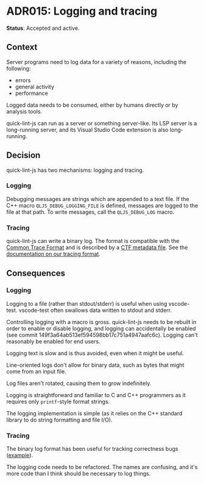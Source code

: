 # ADR015: Logging and tracing

**Status**: Accepted and active.

## Context

Server programs need to log data for a variety of reasons, including the
following:

* errors
* general activity
* performance

Logged data needs to be consumed, either by humans directly or by analysis tools.

quick-lint-js can run as a server or something server-like. Its LSP server is a
long-running server, and its Visual Studio Code extension is also long-running.

## Decision

quick-lint-js has two mechanisms: logging and tracing.

### Logging

Debugging messages are strings which are appended to a text file. If the C++
macro `QLJS_DEBUG_LOGGING_FILE` is defined, messages are logged to the file at
that path. To write messages, call the `QLJS_DEBUG_LOG` macro.

### Tracing

quick-lint-js can write a binary log. The format is compatible with the [Common
Trace Format][] and is described by a [CTF metadata
file](../../src/quick-lint-js/trace-metadata.cpp). See the [documentation on our
tracing format](../TRACING.md).

## Consequences

### Logging

Logging to a file (rather than stdout/stderr) is useful when using vscode-test.
vscode-test often swallows data written to stdout and stderr.

Controlling logging with a macro is gross. quick-lint-js needs to be rebuilt in
order to enable or disable logging, and logging can accidentally be enabled (see
commit 149f3a64ab513ef594598bb17c751a4947aafc6c). Logging can't reasonably be
enabled for end users.

Logging text is slow and is thus avoided, even when it might be useful.

Line-oriented logs don't allow for binary data, such as bytes that might come
from an input file.

Log files aren't rotated, causing them to grow indefinitely.

Logging is straightforward and familiar to C and C++ programmers as it requires
only `printf`-style format strings.

The logging implementation is simple (as it relies on the C++ standard library
to do string formatting and file I/O).

### Tracing

The binary log format has been useful for tracking correctness bugs
([example](https://github.com/quick-lint/quick-lint-js/issues/683)).

The logging code needs to be refactored. The names are confusing, and it's more
code than I think should be necessary to log things.

[Common Trace Format]: https://diamon.org/ctf/
